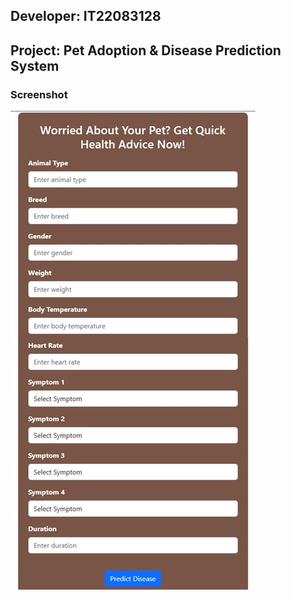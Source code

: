 ## Developer: IT22083128  
## Project: Pet Adoption & Disease Prediction System

### Screenshot
![PetDetailsForm](assets/PetDetailsForm.jpg)
